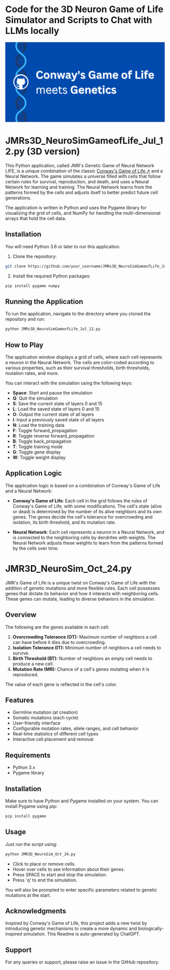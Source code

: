 # Code for the 3D Neuron Game of Life Simulator and Scripts to Chat with LLMs locally
![banner image](https://github.com/jmrothberg/3D-neuron-game-of-life-simulator/blob/main/Conway's%20Game%20of%20Life%20meets%20Genetics.png)
# JMRs3D_NeuroSimGameofLife_Jul_12.py (3D version)

This Python application, called JMR's Genetic Game of Neural Network LIFE, is a unique combination of the classic [Conway's Game of Life ↗](https://en.wikipedia.org/wiki/Conway%27s_Game_of_Life) and a Neural Network. The game simulates a universe filled with cells that follow certain rules for survival, reproduction, and death, and uses a Neural Network for learning and training. The Neural Network learns from the patterns formed by the cells and adjusts itself to better predict future cell generations.

The application is written in Python and uses the Pygame library for visualizing the grid of cells, and NumPy for handling the multi-dimensional arrays that hold the cell data.

## Installation

You will need Python 3.6 or later to run this application.

1. Clone the repository:

```bash
git clone https://github.com/your_username/JMRs3D_NeuroSimGameofLife_Jul_12.py.git
```

2. Install the required Python packages:

```bash
pip install pygame numpy
```

## Running the Application

To run the application, navigate to the directory where you cloned the repository and run:

```bash
python JMRs3D_NeuroSimGameofLife_Jul_12.py
```

## How to Play

The application window displays a grid of cells, where each cell represents a neuron in the Neural Network. The cells are color-coded according to various properties, such as their survival thresholds, birth thresholds, mutation rates, and more.

You can interact with the simulation using the following keys:

- **Space**: Start and pause the simulation
- **Q**: Quit the simulation
- **S**: Save the current state of layers 0 and 15
- **L**: Load the saved state of layers 0 and 15
- **O**: Output the current state of all layers
- **I**: Input a previously saved state of all layers
- **N**: Load the training data
- **F**: Toggle forward_propagation
- **R**: Toggle reverse forward_propagation
- **B**: Toggle back_propagation
- **T**: Toggle training mode
- **G**: Toggle gene display
- **W**: Toggle weight display

## Application Logic

The application logic is based on a combination of Conway's Game of Life and a Neural Network:

- **Conway's Game of Life**: Each cell in the grid follows the rules of Conway's Game of Life, with some modifications. The cell's state (alive or dead) is determined by the number of its alive neighbors and its own genes. The genes decide the cell's tolerance for overcrowding and isolation, its birth threshold, and its mutation rate.

- **Neural Network**: Each cell represents a neuron in a Neural Network, and is connected to the neighboring cells by dendrites with weights. The Neural Network adjusts these weights to learn from the patterns formed by the cells over time.

# JMR3D_NeuroSim_Oct_24.py

JMR's Game of Life is a unique twist on Conway's Game of Life with the addition of genetic mutations and more flexible rules. Each cell possesses genes that dictate its behavior and how it interacts with neighboring cells. These genes can mutate, leading to diverse behaviors in the simulation.

## Overview

The following are the genes available in each cell:

1. **Overcrowding Tolerance (OT):** Maximum number of neighbors a cell can have before it dies due to overcrowding.
2. **Isolation Tolerance (IT):** Minimum number of neighbors a cell needs to survive.
3. **Birth Threshold (BT):** Number of neighbors an empty cell needs to produce a new cell.
4. **Mutation Rate (MR):** Chance of a cell's genes mutating when it is reproduced.

The value of each gene is reflected in the cell's color.

## Features

- Germline mutation (at creation)
- Somatic mutations (each cycle)
- User-friendly interface
- Configurable mutation rates, allele ranges, and cell behavior
- Real-time statistics of different cell types
- Interactive cell placement and removal

## Requirements

- Python 3.x
- Pygame library

## Installation

Make sure to have Python and Pygame installed on your system. You can install Pygame using pip:

```bash
pip install pygame
```

## Usage

Just run the script using:

```bash
python JMR3D_NeuroSim_Oct_24.py
```

- Click to place or remove cells.
- Hover over cells to see information about their genes.
- Press SPACE to start and stop the simulation.
- Press 'q' to end the simulation.

You will also be prompted to enter specific parameters related to genetic mutations at the start.

## Acknowledgments

Inspired by Conway's Game of Life, this project adds a new twist by introducing genetic mechanisms to create a more dynamic and biologically-inspired simulation.
This Readme is auto-generated by ChatGPT.

## Support

For any queries or support, please raise an issue in the GitHub repository.
